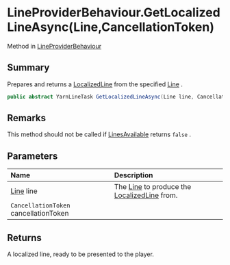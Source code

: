 # LineProviderBehaviour.GetLocalizedLineAsync(Line,CancellationToken)

Method in [LineProviderBehaviour](/docs/api/csharp/yarn.unity.lineproviderbehaviour.md)

## Summary


Prepares and returns a  <a href="yarn.unity.localizedline.md">LocalizedLine</a>  from the
specified  <a href="yarn.line.md">Line</a> .


```csharp
public abstract YarnLineTask GetLocalizedLineAsync(Line line, CancellationToken cancellationToken);
```

## Remarks


This method should not be called if  <a href="yarn.unity.lineproviderbehaviour.linesavailable.md">LinesAvailable</a>  returns  <code>false</code> .


## Parameters

|Name|Description|
|:---|:---|
|[Line](/docs/api/csharp/yarn.line.md) line|The  <a href="yarn.line.md">Line</a>  to produce the <a href="yarn.unity.localizedline.md">LocalizedLine</a>  from.|
|`CancellationToken` cancellationToken||

## Returns

A localized line, ready to be presented to the
player.

